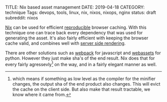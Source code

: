 TITLE: Nix based asset management
DATE: 2019-04-18
CATEGORY: technique
Tags: devops, tools, linux, nix, nixos, nixops, nginx
status: draft
subreddit: nixos

[Nix](https://nixos.org/) can be used for efficient [reproducible](https://en.wikipedia.org/wiki/Reproducible_builds) browser caching.
With this technique one can trace back every dependency that
was used for generating the asset.
It's also fairly efficient with keeping the browser cache valid,
and combines well with [server side rendering]({filename}/server-side-rendering-reflex.md).

There are other solutions such as
[webpack](https://webpack.js.org/guides/asset-management/)
for javascript and 
[webassets](https://github.com/miracle2k/webassets) for python.
However they just make sha's of the end result.
Nix does that for every fairly agressevly[^dependency] on the way,
and in a fairly elegant manner as well.

[^dependency]: which means if something as low level as the 
	compiler for the minifier changes, the output sha of the end 
	product also changes.
	This will evict the cache on the client side.
	But also make that result tractable, we know where it came from.

